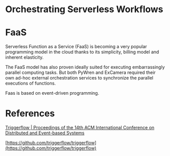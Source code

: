 # Orchestrating Serverless Workflows

# FaaS

Serverless Function as a Service (FaaS) is becoming a very popular programming model in the cloud thanks to its simplicity, billing model and inherent elasticity.

The FaaS model has also proven ideally suited for executing embarrassingly parallel computing
tasks. But both PyWren and ExCamera required their own ad-hoc external orchestration services to synchronize the parallel executions of functions.

Faas is based on event-driven programming.

# References

[Triggerflow | Proceedings of the 14th ACM International Conference on Distributed and Event-based Systems](https://dl.acm.org/doi/10.1145/3401025.3401731)

[https://github.com/triggerflow/triggerflow](https://github.com/triggerflow/triggerflow)